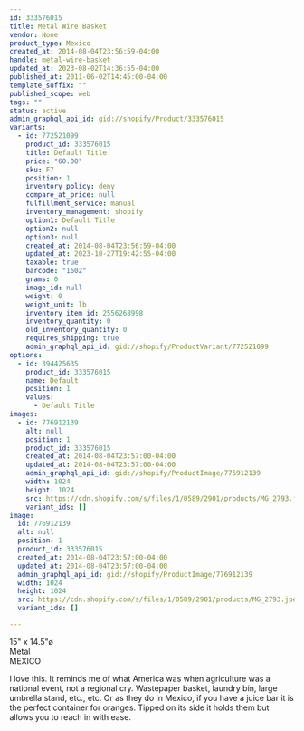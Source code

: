 ```yaml
---
id: 333576015
title: Metal Wire Basket
vendor: None
product_type: Mexico
created_at: 2014-08-04T23:56:59-04:00
handle: metal-wire-basket
updated_at: 2023-08-02T14:36:55-04:00
published_at: 2011-06-02T14:45:00-04:00
template_suffix: ""
published_scope: web
tags: ""
status: active
admin_graphql_api_id: gid://shopify/Product/333576015
variants:
  - id: 772521099
    product_id: 333576015
    title: Default Title
    price: "60.00"
    sku: F7
    position: 1
    inventory_policy: deny
    compare_at_price: null
    fulfillment_service: manual
    inventory_management: shopify
    option1: Default Title
    option2: null
    option3: null
    created_at: 2014-08-04T23:56:59-04:00
    updated_at: 2023-10-27T19:42:55-04:00
    taxable: true
    barcode: "1602"
    grams: 0
    image_id: null
    weight: 0
    weight_unit: lb
    inventory_item_id: 2556268998
    inventory_quantity: 0
    old_inventory_quantity: 0
    requires_shipping: true
    admin_graphql_api_id: gid://shopify/ProductVariant/772521099
options:
  - id: 394425635
    product_id: 333576015
    name: Default
    position: 1
    values:
      - Default Title
images:
  - id: 776912139
    alt: null
    position: 1
    product_id: 333576015
    created_at: 2014-08-04T23:57:00-04:00
    updated_at: 2014-08-04T23:57:00-04:00
    admin_graphql_api_id: gid://shopify/ProductImage/776912139
    width: 1024
    height: 1024
    src: https://cdn.shopify.com/s/files/1/0589/2901/products/MG_2793.jpeg?v=1407211020
    variant_ids: []
image:
  id: 776912139
  alt: null
  position: 1
  product_id: 333576015
  created_at: 2014-08-04T23:57:00-04:00
  updated_at: 2014-08-04T23:57:00-04:00
  admin_graphql_api_id: gid://shopify/ProductImage/776912139
  width: 1024
  height: 1024
  src: https://cdn.shopify.com/s/files/1/0589/2901/products/MG_2793.jpeg?v=1407211020
  variant_ids: []

---
```


15" x 14.5"ø  
Metal  
MEXICO

I love this. It reminds me of what America was when agriculture was a national event, not a regional cry. Wastepaper basket, laundry bin, large umbrella stand, etc., etc. Or as they do in Mexico, if you have a juice bar it is the perfect container for oranges. Tipped on its side it holds them but allows you to reach in with ease.